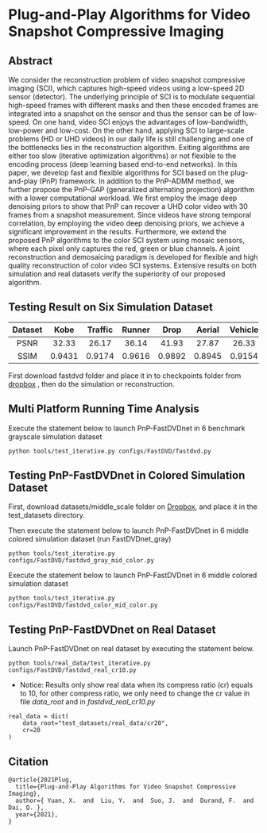 # Plug-and-Play Algorithms for Video Snapshot Compressive Imaging
## Abstract
We consider the reconstruction problem of video snapshot compressive imaging (SCI), which captures high-speed videos using a low-speed 2D sensor (detector). The underlying principle of SCI is to modulate sequential high-speed frames with different masks and then these encoded frames are integrated into a snapshot on the sensor and thus the sensor can be of low-speed. On one hand, video SCI enjoys the advantages of low-bandwidth, low-power and low-cost. On the other hand, applying SCI to large-scale problems (HD or UHD videos) in our daily life is still challenging and one of the bottlenecks lies in the reconstruction algorithm. Exiting algorithms are either too slow (iterative optimization algorithms) or not flexible to the encoding process (deep learning based end-to-end networks). In this paper, we develop fast and flexible algorithms for SCI based on the plug-and-play (PnP) framework. In addition to the PnP-ADMM method, we further propose the PnP-GAP (generalized alternating projection) algorithm with a lower computational workload. We first employ the image deep denoising priors to show that PnP can recover a UHD color video with 30 frames from a snapshot measurement. Since videos have strong temporal correlation, by employing the video deep denoising priors, we achieve a significant improvement in the results. Furthermore, we extend the proposed PnP algorithms to the color SCI system using mosaic sensors, where each pixel only captures the red, green or blue channels. A joint reconstruction and demosaicing paradigm is developed for flexible and high quality reconstruction of color video SCI systems. Extensive results on both simulation and real datasets verify the superiority of our proposed algorithm.

## Testing Result on Six Simulation Dataset
|Dataset|Kobe  |Traffic|Runner| Drop  | Aerial | Vehicle|Average|
|:----:|:----: |:----:|:-----:|:----:  | :-----:|:----: |:---:|
|PSNR | 32.33| 26.17 | 36.14|  41.93|  27.87 |  26.33 | 31.79 | 
|SSIM | 0.9431|0.9174|0.9616|0.9892 |0.8945  |0.9154 |0.9369| 

First download fastdvd folder and place it in to checkpoints folder from [dropbox](https://www.dropbox.com/sh/96nf7jzabhqj4mh/AAB09QXrNGi_kujDDnWn6G32a?dl=0) , then do the simulation or reconstruction.


## Multi Platform Running Time Analysis 
Execute the statement below to launch PnP-FastDVDnet in 6 benchmark grayscale simulation dataset

```
python tools/test_iterative.py configs/FastDVD/fastdvd.py 

```
## Testing PnP-FastDVDnet in Colored Simulation Dataset 
First, download datasets/middle_scale folder on [Dropbox](https://www.dropbox.com/sh/3cj7nv5l0hfqup9/AAAMbLQXmoVki98cqwuv754ia?dl=0), and place it in the test_datasets directory.

Then execute the statement below to launch PnP-FastDVDnet in 6 middle colored simulation dataset (run FastDVDnet_gray)

```
python tools/test_iterative.py configs/FastDVD/fastdvd_gray_mid_color.py 

```
Execute the statement below to launch PnP-FastDVDnet in 6 middle colored simulation dataset

```
python tools/test_iterative.py configs/FastDVD/fastdvd_color_mid_color.py 

```
## Testing PnP-FastDVDnet on Real Dataset
Launch PnP-FastDVDnet on real dataset by executing the statement below.

```
python tools/real_data/test_iterative.py configs/FastDVD/fastdvd_real_cr10.py 

```
* Notice: Results only show real data when its compress ratio (cr) equals to 10, for other compress ratio, we only need to change the cr value in file *data_root* and in *fastdvd_real_cr10.py* 

```
real_data = dict(
    data_root="test_datasets/real_data/cr20",
    cr=20
)
```
## Citation 
```
@article{2021Plug,
  title={Plug-and-Play Algorithms for Video Snapshot Compressive Imaging},
  author={ Yuan, X.  and  Liu, Y.  and  Suo, J.  and  Durand, F.  and  Dai, Q. },
  year={2021},
}
```